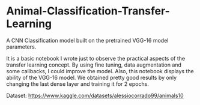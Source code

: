 # Animal-Classification-Transfer-Learning
A CNN Classification model built on the pretrained VGG-16 model parameters. 

It is a basic notebook I wrote just to observe the practical aspects of the transfer learning concept.
By using fine tuning, data augmentation and some callbacks, I could improve the model.
Also, this notebook displays the ability of the VGG-16 model. We obtained pretty good results by only changing
the last dense layer and training it for 2 epochs. 

  Dataset: https://www.kaggle.com/datasets/alessiocorrado99/animals10
